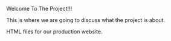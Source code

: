 Welcome To The Project!!!

This is where we are going to discuss what the project is about.

HTML files for our production website.